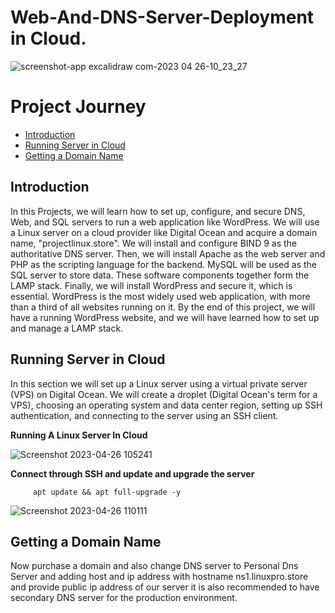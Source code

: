 # Web-And-DNS-Server-Deployment in Cloud.

![screenshot-app excalidraw com-2023 04 26-10_23_27](https://user-images.githubusercontent.com/86381942/234655195-1800fbb6-8d9f-40f1-b4b4-c51e031f88e7.png)


<!DOCTYPE html>
<html>
  <head>
</head>
  <body>
    <h1>Project Journey</h1>
    <nav>
      <ul>
        <li><a href="#introduction">Introduction</a></li>
        <li><a href="#Server">Running Server in Cloud</a></li>
        <li><a href="#dns">Getting a Domain Name</a></li>
      </ul>
    </nav>
    <section id="introduction">
      <h2>Introduction</h2>
      

  <p>In this Projects, we will learn how to set up, configure, and secure DNS, Web, and SQL servers to run a web application like WordPress. We will use a Linux server on a cloud provider like Digital Ocean and acquire a domain name, "projectlinux.store". We will install and configure BIND 9 as the authoritative DNS server. Then, we will install Apache as the web server and PHP as the scripting language for the backend. MySQL will be used as the SQL server to store data. These software components together form the LAMP stack. Finally, we will install WordPress and secure it, which is essential. WordPress is the most widely used web application, with more than a third of all websites running on it. By the end of this project, we will have a running WordPress website, and we will have learned how to set up and manage a LAMP stack.</p>
    
   <section id="Server">
     <h2>Running Server in Cloud</h2>
        
   <p>In this section we will set up a Linux server using a virtual private server (VPS) on Digital Ocean. We will create a droplet (Digital Ocean's term for a VPS), choosing an operating system and data center region, setting up SSH authentication, and connecting to the server using an SSH client.</p>
     
  <b>Running A Linux Server In Cloud </b>
     
     
  ![Screenshot 2023-04-26 105241](https://user-images.githubusercontent.com/86381942/234662041-8cf4d9e8-bc40-4c92-9faf-5100b5c26a72.png)

  <b>Connect through SSH and update and upgrade the server </b>
     
         apt update && apt full-upgrade -y
     
   ![Screenshot 2023-04-26 110111](https://user-images.githubusercontent.com/86381942/234663526-2809aeca-6154-4622-9eab-21e02d74b791.png)

 
 <section id="dns">
     <h2>Getting a Domain Name</h2>
     
 <p>Now purchase a domain and also change DNS server to Personal Dns Server and adding host and ip address with hostname ns1.linuxpro.store and provide public ip address of our server it is also recommended to have secondary DNS server for the production environment.</p>
     
     
     
     
 
 </body>
</html>


